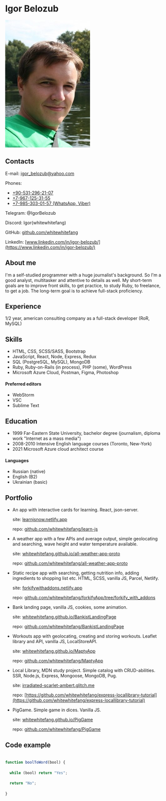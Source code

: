 # Igor Belozub

![Igor Belozub](ib.jpeg)

## Contacts

E-mail: [igor_belozub@yahoo.com](mailto:igor_belozub@yahoo.com)

Phones:

- [+90-531-296-21-07](tel:905312962107)
- [+7-967-125-31-55](tel:79671253155)
- [+7-985-303-01-57 (WhatsApp, Viber)](tel:79853030157)

Telegram: @IgorBelozub

Discord: Igor(whitewhitefang)

GitHub: [github.com/whitewhitefang](https://github.com/whitewhitefang)

LinkedIn: [www.linkedin.com/in/igor-belozub/](https://www.linkedin.com/in/igor-belozub/)

## About me

I'm a self-studied programmer with a huge journalist's background. So I'm a good analyst, multitasker and attentive to details as well. My short-term goals are to improve front skills, to get practice, to study Ruby, to freelance, to get a job. The long-term goal is to achieve full-stack proficiency.

## Experience

1/2 year, american consulting company as a full-stack developer (RoR, MySQL)

## Skills

- HTML, CSS, SCSS/SASS, Bootstrap
- JavaScript, React, Node, Express, Redux
- SQL (PostgreSQL, MySQL), MongoDB
- Ruby, Ruby-on-Rails (in process), PHP (some), WordPress
- Microsoft Azure Cloud, Postman, Figma, Photoshop

#### Preferred editors

- WebStorm
- VSC
- Sublime Text

## Education

- 1999 Far-Eastern State University, bachelor degree (journalism, diploma work "Internet as a mass media")
- 2008-2010 Intensive English language courses (Toronto, New-York)
- 2021 Microsoft Azure cloud architect course

#### Languages

- Russian (native)
- English (B2)
- Ukrainian (basic)

## Portfolio

- An app with interactive cards for learning. React, json-server.

    site: [learnjsnow.netlify.app](https://learnjsnow.netlify.app/)

    repo: [github.com/whitewhitefang/learn-js](https://github.com/whitewhitefang/learn-js/)

- A weather app with a few APIs and average output, simple geolocating and searching, wave height and water temperature available.

    site: [whitewhitefang.github.io/all-weather-app-proto](https://whitewhitefang.github.io/all-weather-app-proto/)

    repo: [github.com/whitewhitefang/all-weather-app-proto](https://github.com/whitewhitefang/all-weather-app-proto)

- Static recipe app with searching, getting nutrition info, adding ingredients to shopping list etc. HTML, SCSS, vanilla JS, Parcel, Netlify.

    site: [forkifywithaddons.netlify.app](https://forkifywithaddons.netlify.app/)

    repo: [github.com/whitewhitefang/forkifyApp/tree/forkify_with_addons](https://github.com/whitewhitefang/forkifyApp/tree/forkify_with_addons)

- Bank landing page, vanilla JS, cookies, some animation.

    site: [whitewhitefang.github.io/BankistLandingPage](https://whitewhitefang.github.io/BankistLandingPage/)

    repo: [github.com/whitewhitefang/BankistLandingPage](https://github.com/whitewhitefang/BankistLandingPage)

- Workouts app with geolocating, creating and storing workouts. Leaflet library and API, vanilla JS, LocalStoreAPI.

    site: [whitewhitefang.github.io/MaptyApp](https://whitewhitefang.github.io/MaptyApp/)

    repo: [github.com/whitewhitefang/MaptyApp](https://github.com/whitewhitefang/MaptyApp)

- Local Library, MDN study project. Simple catalog with CRUD-abilities. SSR, Node.js, Express, Mongoose, MongoDB, Pug.

    site: [irradiated-scarlet-ambert.glitch.me](https://irradiated-scarlet-ambert.glitch.me)

    repo: [https://github.com/whitewhitefang/express-locallibrary-tutorial](https://github.com/whitewhitefang/express-locallibrary-tutorial)

- PigGame. Simple game in dices. Vanilla JS.

    site: [whitewhitefang.github.io/PigGame](https://whitewhitefang.github.io/PigGame/)

    repo: [github.com/whitewhitefang/PigGame](https://github.com/whitewhitefang/PigGame)

## Code example

```javascript

function boolToWord(bool) {

  while (bool) return "Yes";

  return "No";

}
```
